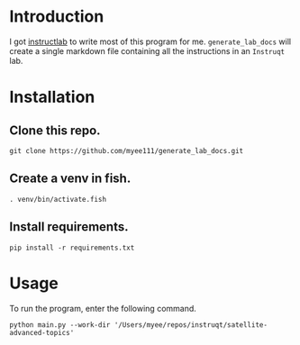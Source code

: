 # Introduction

I got [instructlab](https://github.com/instructlab/instructlab/blob/main/README.md) to write most of this program for me. `generate_lab_docs` will create a single markdown file containing all the instructions in an `Instruqt` lab.

# Installation

## Clone this repo.
```
git clone https://github.com/myee111/generate_lab_docs.git
```

## Create a venv in fish.
```
. venv/bin/activate.fish
```

## Install requirements.
```
pip install -r requirements.txt
```

# Usage

To run the program, enter the following command.

```
python main.py --work-dir '/Users/myee/repos/instruqt/satellite-advanced-topics'
```
